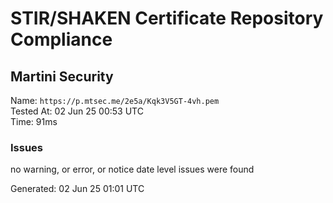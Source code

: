 # STIR/SHAKEN Certificate Repository Compliance

## Martini Security

Name: `https://p.mtsec.me/2e5a/Kqk3V5GT-4vh.pem`\
Tested At: 02 Jun 25 00:53 UTC\
Time: 91ms

### Issues

no warning, or error, or notice date level issues were found

Generated: 02 Jun 25 01:01 UTC